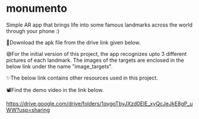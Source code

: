 # monumento
Simple AR app that brings life into some famous landmarks across the world through your phone :)

📱Download the apk file from the drive link given below.

😅For the initial version of this project, the app recognizes upto 3 different pictures of each landmark. The images of the targets are enclosed in the below link under the name "image_targets". 

✨The below link contains other resources used in this project.

📽️Find the demo video in the link below.

https://drive.google.com/drive/folders/1qygoTbyJXzd0EIE_xyQcJeJkE8gP_uWW?usp=sharing
